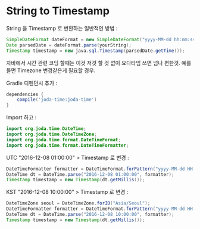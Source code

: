 # String to Timestamp


String 을 Timestamp 로 변환하는 일반적인 방법 :

```java
SimpleDateFormat dateFormat = new SimpleDateFormat("yyyy-MM-dd hh:mm:ss.SSS");
Date parsedDate = dateFormat.parse(yourString);
Timestamp timestamp = new java.sql.Timestamp(parsedDate.getTime());
```

자바에서 시간 관련 코딩 할때는 이것 저것 할 것 없이 요다타임 쓰면 넘나 편한것. 예를 들면 Timezone 변경같은게 필요할 경우.

Gradle 디펜던시 추가 :

```gradle
dependencies {
    compile('joda-time:joda-time')
}
```

Import 하고 :

```java
import org.joda.time.DateTime;
import org.joda.time.DateTimeZone;
import org.joda.time.format.DateTimeFormat;
import org.joda.time.format.DateTimeFormatter;
```

UTC "2016-12-08 01:00:00" > Timestamp 로 변경 :

```java
DateTimeFormatter formatter = DateTimeFormat.forPattern("yyyy-MM-dd HH:mm:ss").withZone(DateTimeZone.UTC);
DateTime dt = DateTime.parse("2016-12-08 01:00:00", formatter);
Timestamp timestamp = new Timestamp(dt.getMillis());
```

KST "2016-12-08 10:00:00" > Timestamp 로 변경 :

```java
DateTimeZone seoul = DateTimeZone.forID("Asia/Seoul");
DateTimeFormatter formatter = DateTimeFormat.forPattern("yyyy-MM-dd HH:mm:ss").withZone(seoul);
DateTime dt = DateTime.parse("2016-12-08 10:00:00", formatter);
Timestamp timestamp = new Timestamp(dt.getMillis());